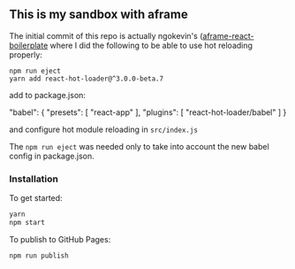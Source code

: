## This is my sandbox with aframe

The initial commit of this repo is actually
ngokevin's ([aframe-react-boilerplate](https://github.com/ngokevin/aframe-react-boilerplate)
where I did the following to be able to use hot reloading properly:

    npm run eject
    yarn add react-hot-loader@^3.0.0-beta.7

add to package.json:

  "babel": {
    "presets": [
      "react-app"
    ],
    "plugins": [
      "react-hot-loader/babel"
    ]
  }

and configure hot module reloading in `src/index.js`

The `npm run eject` was needed only to take into account the new babel config
in package.json.

### Installation

To get started:

```bash
yarn
npm start
```

To publish to GitHub Pages:

```bash
npm run publish
```

